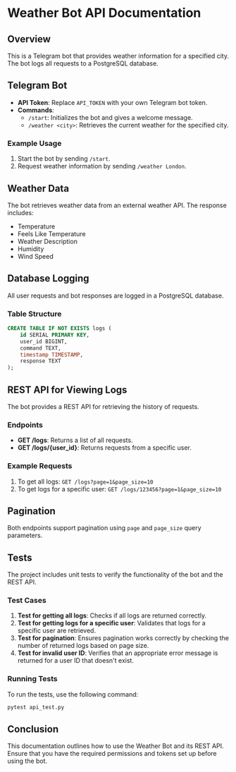 # Weather Bot API Documentation

## Overview
This is a Telegram bot that provides weather information for a specified city. The bot logs all requests to a PostgreSQL database.

## Telegram Bot
- **API Token**: Replace `API_TOKEN` with your own Telegram bot token.
- **Commands**:
  - `/start`: Initializes the bot and gives a welcome message.
  - `/weather <city>`: Retrieves the current weather for the specified city.

### Example Usage
1. Start the bot by sending `/start`.
2. Request weather information by sending `/weather London`.

## Weather Data
The bot retrieves weather data from an external weather API. The response includes:
- Temperature
- Feels Like Temperature
- Weather Description
- Humidity
- Wind Speed

## Database Logging
All user requests and bot responses are logged in a PostgreSQL database.

### Table Structure
```sql
CREATE TABLE IF NOT EXISTS logs (
    id SERIAL PRIMARY KEY,
    user_id BIGINT,
    command TEXT,
    timestamp TIMESTAMP,
    response TEXT
);
```

## REST API for Viewing Logs
The bot provides a REST API for retrieving the history of requests.

### Endpoints
- **GET /logs**: Returns a list of all requests.
- **GET /logs/{user_id}**: Returns requests from a specific user.

### Example Requests
1. To get all logs: `GET /logs?page=1&page_size=10`
2. To get logs for a specific user: `GET /logs/123456?page=1&page_size=10`

## Pagination
Both endpoints support pagination using `page` and `page_size` query parameters.

## Tests
The project includes unit tests to verify the functionality of the bot and the REST API.

### Test Cases
1. **Test for getting all logs**: Checks if all logs are returned correctly.
2. **Test for getting logs for a specific user**: Validates that logs for a specific user are retrieved.
3. **Test for pagination**: Ensures pagination works correctly by checking the number of returned logs based on page size.
4. **Test for invalid user ID**: Verifies that an appropriate error message is returned for a user ID that doesn't exist.

### Running Tests
To run the tests, use the following command:
```bash
pytest api_test.py
```

## Conclusion
This documentation outlines how to use the Weather Bot and its REST API. Ensure that you have the required permissions and tokens set up before using the bot.
